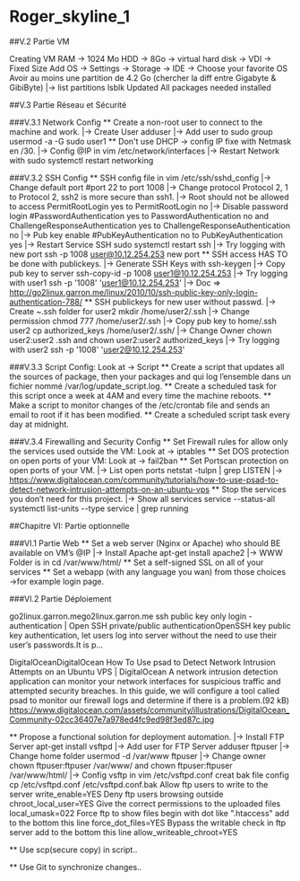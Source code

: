 # Roger_skyline_1

##V.2 Partie VM

Creating VM
 RAM -> 1024 Mo
 HDD -> 8Go -> virtual hard disk -> VDI -> Fixed Size
 Add OS -> Settings -> Storage -> IDE -> Choose your favorite OS 
 Avoir au moins une partition de 4.2 Go (chercher la diff entre Gigabyte & GibiByte) |-> list partitions lsblk
 Updated
 All packages needed installed


##V.3 Partie Réseau et Sécurité

###V.3.1 Network Config
** Create a non-root user to connect to the machine and work. |-> Create User adduser |-> Add user to sudo group usermod -a -G sudo user1
** Don't use DHCP -> config IP fixe with Netmask en /30. |-> Config @IP in vim /etc/network/interfaces |-> Restart Network with sudo systemctl restart networking

###V.3.2 SSH Config
** SSH config file in vim /etc/ssh/sshd_config |-> Change default port #port 22 to port 1008 |-> Change protocol Protocol 2, 1 to Protocol 2, ssh2 is more secure than ssh1. |-> Root should not be allowed to access PermitRootLogin yes to PermitRootLogin no |-> Disable password login #PasswordAuthentication yes to PasswordAuthentication no and ChallengeResponseAuthentication yes to ChallengeResponseAuthentication no |-> Pub key enable #PubKeyAuthentication no to PubKeyAuthentication yes |-> Restart Service SSH sudo systemctl restart ssh |-> Try logging with new port ssh -p 1008 user@10.12.254.253 new port
** SSH access HAS TO be done with publickeys. |-> Generate SSH Keys with ssh-keygen  |-> Copy pub key to server ssh-copy-id -p 1008 user1@10.12.254.253 |-> Try logging with user1 ssh -p '1008' 'user1@10.12.254.253' |-> Doc => http://go2linux.garron.me/linux/2010/10/ssh-public-key-only-login-authentication-788/
** SSH publickeys for new user without passwd. |-> Create ~.ssh folder for user2 mkdir /home/user2/.ssh |-> Change permission chmod 777 /home/user2/.ssh |-> Copy pub key to home/.ssh user2 cp authorized_keys /home/user2/.ssh/ |-> Change Owner chown user2:user2 .ssh and chown user2:user2 authorized_keys |-> Try logging with user2 ssh -p '1008' 'user2@10.12.254.253'

###V.3.3 Script Config: Look at -> Script
** Create a script that updates all the sources of package, then your packages and qui log l’ensemble dans un fichier nommé /var/log/update_script.log.
** Create a scheduled task for this script once a week at 4AM and every time the machine reboots.
** Make a script to monitor changes of the /etc/crontab file and sends an email to root if it has been modified.
** Create a scheduled script task every day at midnight.

###V.3.4 Firewalling and Security Config
** Set Firewall rules for allow only the services used outside the VM: Look at -> iptables
** Set DOS protection on open ports of your VM: Look at -> fail2ban
** Set Portscan protection on open ports of your VM. |-> List open ports netstat -tulpn | grep LISTEN |-> https://www.digitalocean.com/community/tutorials/how-to-use-psad-to-detect-network-intrusion-attempts-on-an-ubuntu-vps
** Stop the services you don’t need for this project. |-> Show all services service --status-all systemctl list-units --type service | grep running


##Chapitre VI: Partie optionnelle

###VI.1 Partie Web
** Set a web server (Nginx or Apache) who should BE available on VM’s @IP |-> Install Apache apt-get install apache2 |-> WWW Folder is in cd /var/www/html/
** Set a self-signed SSL on all of your services
** Set a webapp (with any language you wan) from those choices ->for example login page.

###VI.2 Partie Déploiement

go2linux.garron.mego2linux.garron.me
ssh public key only login - authentication |
Open SSH private/public authenticationOpenSSH key public key authentication, let users log into server without the need to use their user’s passwords.It is p...

DigitalOceanDigitalOcean
How To Use psad to Detect Network Intrusion Attempts on an Ubuntu VPS | DigitalOcean
A network intrusion detection application can monitor your network interfaces for suspicious traffic and attempted security breaches. In this guide, we will configure a tool called psad to monitor our firewall logs and determine if there is a problem.(92 kB)
https://www.digitalocean.com/assets/community/illustrations/DigitalOcean_Community-02cc36407e7a978ed4fc9ed98f3ed87c.jpg

** Propose a functional solution for deployment automation. |-> Install FTP Server apt-get install vsftpd |-> Add user for FTP Server adduser ftpuser |-> Change home folder usermod -d /var/www ftpuser |-> Change owner chown ftpuser:ftpuser /var/www/ and chown ftpuser:ftpuser /var/www/html/ |-> Config vsftp in vim /etc/vsftpd.conf creat bak file config cp /etc/vsftpd.conf /etc/vsftpd.conf.bak Allow ftp users to write to the server write_enable=YES Deny ftp users browsing outside chroot_local_user=YES Give the correct permissions to the uploaded files local_umask=022 Force ftp to show files begin with dot like ".htaccess" add to the bottom this line force_dot_files=YES Bypass the writable check in ftp server add to the bottom this line allow_writeable_chroot=YES

** Use scp(secure copy) in script..
  
** Use Git to synchronize changes..
